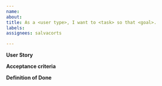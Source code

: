 ```yaml
---
name: 
about: 
title: As a <user type>, I want to <task> so that <goal>.
labels: 
assignees: salvacorts

---
```


**User Story**

**Acceptance criteria**

**Definition of Done**
